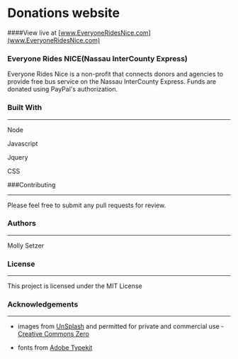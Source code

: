 
# Donations website 



####View live at  [www.EveryoneRidesNice.com](www.EveryoneRidesNice.com)


### **Everyone Rides NICE(Nassau InterCounty Express)**


Everyone Rides Nice is a non-profit that connects donors and agencies to provide free bus service on the Nassau InterCounty Express. Funds are donated using PayPal's authorization. 





### Built With
__________________________________________________________________________________________________

Node

Javascript

Jquery

CSS



###Contributing
___________________________________________________________________________________________________

Please feel free to submit any pull requests for review.



### Authors
___________________________________________________________________________________________________

Molly Setzer 



### License
___________________________________________________________________________________________________

This project is licensed under the MIT License 



### Acknowledgements
___________________________________________________________________________________________________

- images from [UnSplash](https://www.unsplash.com) and permitted for private and commercial use - [Creative Commons Zero](https://unsplash.com/license)

- fonts from [Adobe Typekit](https://typekit.com)
